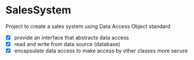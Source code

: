 # SalesSystem
Project to create a sales system using Data Access Object standard

- [x] provide an interface that abstracts data access
- [x] read and write from data source (database)
- [x] encapsulate data access to make access by other classes more secure
